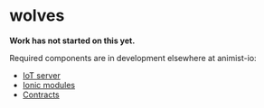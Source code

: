 # wolves


**Work has not started on this yet.** 

Required components are in development elsewhere at animist-io:

+ [IoT server](https://github.com/animist-io/whale-island)
+ [Ionic modules](https://github.com/animist-io/wowshuxkluh)
+ [Contracts](https://github.com/animist-io/wallowa) 
